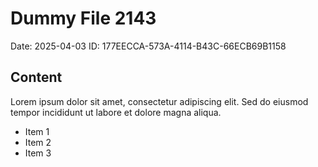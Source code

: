 # Dummy File 2143

Date: 2025-04-03
ID: 177EECCA-573A-4114-B43C-66ECB69B1158

## Content

Lorem ipsum dolor sit amet, consectetur adipiscing elit.
Sed do eiusmod tempor incididunt ut labore et dolore magna aliqua.

* Item 1
* Item 2
* Item 3

